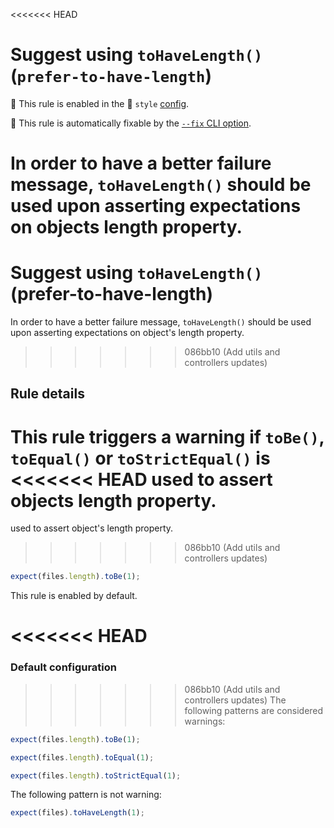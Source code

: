 <<<<<<< HEAD
# Suggest using `toHaveLength()` (`prefer-to-have-length`)

💼 This rule is enabled in the 🎨 `style`
[config](https://github.com/jest-community/eslint-plugin-jest/blob/main/README.md#shareable-configurations).

🔧 This rule is automatically fixable by the
[`--fix` CLI option](https://eslint.org/docs/latest/user-guide/command-line-interface#--fix).

<!-- end auto-generated rule header -->

In order to have a better failure message, `toHaveLength()` should be used upon
asserting expectations on objects length property.
=======
# Suggest using `toHaveLength()` (prefer-to-have-length)

In order to have a better failure message, `toHaveLength()` should be used upon
asserting expectations on object's length property.
>>>>>>> 086bb10 (Add utils and controllers updates)

## Rule details

This rule triggers a warning if `toBe()`, `toEqual()` or `toStrictEqual()` is
<<<<<<< HEAD
used to assert objects length property.
=======
used to assert object's length property.
>>>>>>> 086bb10 (Add utils and controllers updates)

```js
expect(files.length).toBe(1);
```

This rule is enabled by default.

<<<<<<< HEAD
=======
### Default configuration

>>>>>>> 086bb10 (Add utils and controllers updates)
The following patterns are considered warnings:

```js
expect(files.length).toBe(1);

expect(files.length).toEqual(1);

expect(files.length).toStrictEqual(1);
```

The following pattern is not warning:

```js
expect(files).toHaveLength(1);
```

